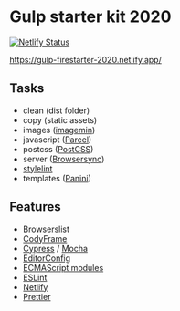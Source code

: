 # Gulp starter kit 2020

[![Netlify Status](https://api.netlify.com/api/v1/badges/9f6f1057-2ce5-44f6-9b4a-47430a9bb5c8/deploy-status)](https://app.netlify.com/sites/gulp-firestarter-2020/deploys)

https://gulp-firestarter-2020.netlify.app/

## Tasks

-   clean (dist folder)
-   copy (static assets)
-   images ([imagemin](https://www.npmjs.com/package/imagemin))
-   javascript ([Parcel](https://parceljs.org/))
-   postcss ([PostCSS](https://www.npmjs.com/package/postcss))
-   server ([Browsersync](https://www.npmjs.com/package/browser-sync))
-   [stylelint](https://www.npmjs.com/package/stylelint)
-   templates ([Panini](https://www.npmjs.com/package/panini))

## Features

-   [Browserslist](https://github.com/browserslist/browserslist)
-   [CodyFrame](https://codyhouse.co/ds/components)
-   [Cypress](https://www.cypress.io) / [Mocha](https://mochajs.org)
-   [EditorConfig](https://editorconfig.org)
-   [ECMAScript modules](https://github.com/standard-things/esm)
-   [ESLint](https://eslint.org)
-   [Netlify](https://www.netlify.com)
-   [Prettier](https://www.npmjs.com/package/prettier)
